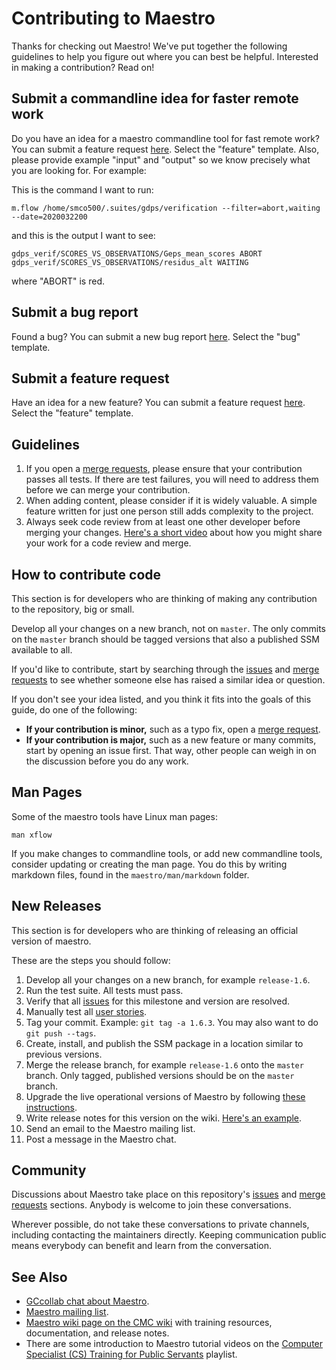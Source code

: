 
# Contributing to Maestro

Thanks for checking out Maestro! We've put together the following guidelines to help you figure out where you can best be helpful. Interested in making a contribution? Read on!

## Submit a commandline idea for faster remote work

Do you have an idea for a maestro commandline tool for fast remote work? You can submit a feature request [here](https://gitlab.science.gc.ca/CMOI/maestro/issues). Select the "feature" template. Also, please provide example "input" and "output" so we know precisely what you are looking for. For example:

This is the command I want to run:

```
m.flow /home/smco500/.suites/gdps/verification --filter=abort,waiting --date=2020032200
```

and this is the output I want to see:

```
gdps_verif/SCORES_VS_OBSERVATIONS/Geps_mean_scores ABORT
gdps_verif/SCORES_VS_OBSERVATIONS/residus_alt WAITING
```

where "ABORT" is red.

## Submit a bug report

Found a bug? You can submit a new bug report [here](https://gitlab.science.gc.ca/CMOI/maestro/issues). Select the "bug" template.

## Submit a feature request

Have an idea for a new feature? You can submit a feature request [here](https://gitlab.science.gc.ca/CMOI/maestro/issues). Select the "feature" template.

## Guidelines

1. If you open a  [merge requests](https://gitlab.science.gc.ca/CMOI/maestro/merge_requests), please ensure that your contribution passes all tests. If there are test failures, you will need to address them before we can merge your contribution.
1. When adding content, please consider if it is widely valuable. A simple feature written for just one person still adds complexity to the project.
1. Always seek code review from at least one other developer before merging your changes. [Here's a short video](https://www.youtube.com/watch?v=0AT7JxqoIps&list=PLRf-PfhVvwFA7tGxwEgxgnJIY7aVevqqo) about how you might share your work for a code review and merge.

## How to contribute code

This section is for developers who are thinking of making any contribution to the repository, big or small.

Develop all your changes on a new branch, not on `master`. The only commits on the `master` branch should be tagged versions that also a published SSM available to all.

If you'd like to contribute, start by searching through the [issues](https://gitlab.science.gc.ca/CMOI/maestro/issues) and [merge requests](https://gitlab.science.gc.ca/CMOI/maestro/merge_requests) to see whether someone else has raised a similar idea or question.

If you don't see your idea listed, and you think it fits into the goals of this guide, do one of the following:

* **If your contribution is minor,** such as a typo fix, open a [merge request](https://www.youtube.com/watch?v=0AT7JxqoIps&list=PLRf-PfhVvwFA7tGxwEgxgnJIY7aVevqqo).
* **If your contribution is major,** such as a new feature or many commits, start by opening an issue first. That way, other people can weigh in on the discussion before you do any work.

## Man Pages

Some of the maestro tools have Linux man pages:

```
man xflow
```

If you make changes to commandline tools, or add new commandline tools, consider updating or creating the man page. You do this by writing markdown files, found in the `maestro/man/markdown` folder.

## New Releases

This section is for developers who are thinking of releasing an official version of maestro.

These are the steps you should follow:

1. Develop all your changes on a new branch, for example `release-1.6`.
1. Run the test suite. All tests must pass.
1. Verify that all [issues](https://gitlab.science.gc.ca/CMOI/maestro/issues) for this milestone and version are resolved.
1. Manually test all [user stories](USER_STORIES.md).
1. Tag your commit. Example: `git tag -a 1.6.3`. You may also want to do `git push --tags`.
1. Create, install, and publish the SSM package in a location similar to previous versions.
1. Merge the release branch, for example `release-1.6` onto the `master` branch. Only tagged, published versions should be on the `master` branch.
1. Upgrade the live operational versions of Maestro by following [these instructions](https://wiki.cmc.ec.gc.ca/wiki/Maestro/Update).
1. Write release notes for this version on the wiki. [Here's an example](https://wiki.cmc.ec.gc.ca/wiki/Maestro/1.6.0).
1. Send an email to the Maestro mailing list.
1. Post a message in the Maestro chat.

## Community

Discussions about Maestro take place on this repository's [issues](https://gitlab.science.gc.ca/CMOI/maestro/issues) and [merge requests](https://gitlab.science.gc.ca/CMOI/maestro/merge_requests) sections. Anybody is welcome to join these conversations. 

Wherever possible, do not take these conversations to private channels, including contacting the maintainers directly. Keeping communication public means everybody can benefit and learn from the conversation.

## See Also

* [GCcollab chat about Maestro](https://message.gccollab.ca/channel/maestro).
* [Maestro mailing list](http://internallists.cmc.ec.gc.ca/cgi-bin/mailman/listinfo/maestro_users).
* [Maestro wiki page on the CMC wiki](https://wiki.cmc.ec.gc.ca/wiki/Maestro) with training resources, documentation, and release notes.
* There are some introduction to Maestro tutorial videos on the [Computer Specialist (CS) Training for Public Servants](https://www.youtube.com/playlist?list=PLRf-PfhVvwFA7tGxwEgxgnJIY7aVevqqo) playlist.
